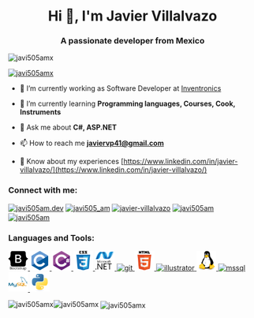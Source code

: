 <h1 align="center">Hi 👋, I'm Javier Villalvazo</h1>
<h3 align="center">A passionate developer from Mexico</h3>

<p align="left"> <img src="https://komarev.com/ghpvc/?username=javi505amx&label=Profile%20views&color=0e75b6&style=flat" alt="javi505amx" /> </p>

<p align="left"> <a href="https://github.com/ryo-ma/github-profile-trophy"><img src="https://github-profile-trophy.vercel.app/?username=javi505amx" alt="javi505amx" /></a> </p>

- 🔭 I’m currently working as Software Developer at [Inventronics](https://www.linkedin.com/company/inventronics/)

- 🌱 I’m currently learning **Programming languages, Courses, Cook, Instruments**

- 💬 Ask me about **C#, ASP.NET**

- 📫 How to reach me **javiervp41@gmail.com**

- 📄 Know about my experiences [https://www.linkedin.com/in/javier-villalvazo/](https://www.linkedin.com/in/javier-villalvazo/)

<h3 align="left">Connect with me:</h3>
<p align="left">
<a href="https://dev.to/javi505am.dev" target="blank"><img align="center" src="https://raw.githubusercontent.com/rahuldkjain/github-profile-readme-generator/master/src/images/icons/Social/devto.svg" alt="javi505am.dev" height="30" width="40" /></a>
<a href="https://twitter.com/javi505_am" target="blank"><img align="center" src="https://raw.githubusercontent.com/rahuldkjain/github-profile-readme-generator/master/src/images/icons/Social/twitter.svg" alt="javi505_am" height="30" width="40" /></a>
<a href="https://linkedin.com/in/javier-villalvazo" target="blank"><img align="center" src="https://raw.githubusercontent.com/rahuldkjain/github-profile-readme-generator/master/src/images/icons/Social/linked-in-alt.svg" alt="javier-villalvazo" height="30" width="40" /></a>
<a href="https://fb.com/javi505am" target="blank"><img align="center" src="https://raw.githubusercontent.com/rahuldkjain/github-profile-readme-generator/master/src/images/icons/Social/facebook.svg" alt="javi505am" height="30" width="40" /></a>
<a href="https://instagram.com/javi505am" target="blank"><img align="center" src="https://raw.githubusercontent.com/rahuldkjain/github-profile-readme-generator/master/src/images/icons/Social/instagram.svg" alt="javi505am" height="30" width="40" /></a>
</p>

<h3 align="left">Languages and Tools:</h3>
<p align="left"> <a href="https://getbootstrap.com" target="_blank" rel="noreferrer"> <img src="https://raw.githubusercontent.com/devicons/devicon/master/icons/bootstrap/bootstrap-plain-wordmark.svg" alt="bootstrap" width="40" height="40"/> </a> <a href="https://www.cprogramming.com/" target="_blank" rel="noreferrer"> <img src="https://raw.githubusercontent.com/devicons/devicon/master/icons/c/c-original.svg" alt="c" width="40" height="40"/> </a> <a href="https://www.w3schools.com/cs/" target="_blank" rel="noreferrer"> <img src="https://raw.githubusercontent.com/devicons/devicon/master/icons/csharp/csharp-original.svg" alt="csharp" width="40" height="40"/> </a> <a href="https://www.w3schools.com/css/" target="_blank" rel="noreferrer"> <img src="https://raw.githubusercontent.com/devicons/devicon/master/icons/css3/css3-original-wordmark.svg" alt="css3" width="40" height="40"/> </a> <a href="https://dotnet.microsoft.com/" target="_blank" rel="noreferrer"> <img src="https://raw.githubusercontent.com/devicons/devicon/master/icons/dot-net/dot-net-original-wordmark.svg" alt="dotnet" width="40" height="40"/> </a> <a href="https://git-scm.com/" target="_blank" rel="noreferrer"> <img src="https://www.vectorlogo.zone/logos/git-scm/git-scm-icon.svg" alt="git" width="40" height="40"/> </a> <a href="https://www.w3.org/html/" target="_blank" rel="noreferrer"> <img src="https://raw.githubusercontent.com/devicons/devicon/master/icons/html5/html5-original-wordmark.svg" alt="html5" width="40" height="40"/> </a> <a href="https://www.adobe.com/in/products/illustrator.html" target="_blank" rel="noreferrer"> <img src="https://www.vectorlogo.zone/logos/adobe_illustrator/adobe_illustrator-icon.svg" alt="illustrator" width="40" height="40"/> </a> <a href="https://www.linux.org/" target="_blank" rel="noreferrer"> <img src="https://raw.githubusercontent.com/devicons/devicon/master/icons/linux/linux-original.svg" alt="linux" width="40" height="40"/> </a> <a href="https://www.microsoft.com/en-us/sql-server" target="_blank" rel="noreferrer"> <img src="https://www.svgrepo.com/show/303229/microsoft-sql-server-logo.svg" alt="mssql" width="40" height="40"/> </a> <a href="https://www.mysql.com/" target="_blank" rel="noreferrer"> <img src="https://raw.githubusercontent.com/devicons/devicon/master/icons/mysql/mysql-original-wordmark.svg" alt="mysql" width="40" height="40"/> </a> <a href="https://www.python.org" target="_blank" rel="noreferrer"> <img src="https://raw.githubusercontent.com/devicons/devicon/master/icons/python/python-original.svg" alt="python" width="40" height="40"/> </a> </p>

<p><img align="left" src="https://github-readme-stats.vercel.app/api/top-langs?username=javi505amx&show_icons=true&locale=en&layout=compact" alt="javi505amx" /></p>
<p><img align="left" src="https://github-readme-stats.vercel.app/api/top-langs/?username=javi505amx" alt="javi505amx" /></p>
<p>&nbsp;<img align="center" src="https://github-readme-stats.vercel.app/api?username=javi505amx&show_icons=true&locale=en" alt="javi505amx" /></p>

